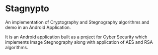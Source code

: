 # Stagnypto

An implementation of Cryptography and Stegnography algorithms and demo in an Android Application.

It is an Android application built as a project for Cyber Security which implements Image Stegnography along with application of AES and RSA algorithms.
